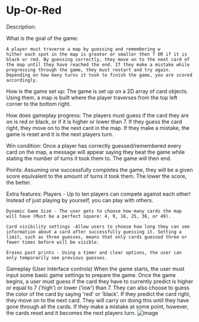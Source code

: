 # Up-Or-Red

Description:

What is the goal of the game:

	A player must traverse a map by guessing and remembering w
	hither each spot in the map is greater or smaller then 7 OR if it is black or red. By guessing correctly, they move on to the next card of the map until they have reached the end. If they make a mistake while progressing through the game, they must restart and try again. Depending on how many turns it took to finish the game, you are scored accordingly.

How is the game set up:
	The game is set up on a 2D array of card objects. Using them, a map is built where the player traverses from the top left corner to the bottom right. 
	
How does gameplay progress:
	The players must guess if the card they are on is red or black, or if it is higher or lower than 7. If they guess the card right, they move on to the next card in the map. If they make a mistake, the game is reset and it is the next players turn. 
	
Win condition:
	Once a player has correctly guessed/remembered every card on the map, a message will appear saying they beat the game while stating the number of turns it took them to. The game will then end. 

Points:
	Assuming one successfully completes the game, they will be a given score equivalent to the amount of turns it took them. The lower the score, the better. 

Extra features:
	Players - Up to ten players can compete against each other! Instead of just playing by yourself, you can play with others. 
	
	Dynamic Game Size - The user gets to choose how many cards the map will have (Must be a perfect square: 4, 9, 16, 25, 36, or 49). 
	
	Card visibility settings -Allow users to choose how long they can see information about a card after successfully guessing it. Setting a limit, such as three guesses, means that only cards guessed three or fewer times before will be visible.
	
	Erases past prints - Using a timer and clear options, the user can only temporarily see previous guesses. 
	
	
	
Gameplay (User Interface controls)
When the game starts, the user must input some basic game settings to prepare the game. Once the game begins, a user must guess if the card they have to currently predict is higher or equal to 7 ('high') or lower ('low') than 7. They can also choose to guess the color of the card by saying 'red' or 'black'. If they predict the card right, they move on to the next card. They will carry on doing this until they have gone through all the cards. If they make a mistake at some point, however, the cards reset and it becomes the next players turn. ![image](https://user-images.githubusercontent.com/87443000/224525791-7406b970-3e3d-421a-bbde-cecf4c89175a.png)
